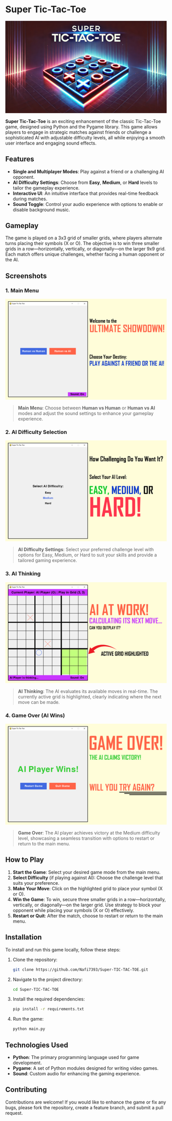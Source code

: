 # Super Tic-Tac-Toe

![Super Tic-Tac-Toe Cover](DEMO/cover.webp)

**Super Tic-Tac-Toe** is an exciting enhancement of the classic Tic-Tac-Toe game, designed using Python and the Pygame library. This game allows players to engage in strategic matches against friends or challenge a sophisticated AI with adjustable difficulty levels, all while enjoying a smooth user interface and engaging sound effects.

## Features
- **Single and Multiplayer Modes**: Play against a friend or a challenging AI opponent.
- **AI Difficulty Settings**: Choose from **Easy**, **Medium**, or **Hard** levels to tailor the gameplay experience.
- **Interactive UI**: An intuitive interface that provides real-time feedback during matches.
- **Sound Toggle**: Control your audio experience with options to enable or disable background music.

## Gameplay
The game is played on a 3x3 grid of smaller grids, where players alternate turns placing their symbols (X or O). The objective is to win three smaller grids in a row—horizontally, vertically, or diagonally—on the larger 9x9 grid. Each match offers unique challenges, whether facing a human opponent or the AI.

## Screenshots

### 1. Main Menu
![Main Menu](DEMO/main_menu.png)
> **Main Menu**: Choose between **Human vs Human** or **Human vs AI** modes and adjust the sound settings to enhance your gameplay experience.

### 2. AI Difficulty Selection
![AI Difficulty Selection](DEMO/ai_difficulty_selection.png)
> **AI Difficulty Settings**: Select your preferred challenge level with options for Easy, Medium, or Hard to suit your skills and provide a tailored gaming experience.

### 3. AI Thinking
![AI Thinking](DEMO/ai_thinking.png)
> **AI Thinking**: The AI evaluates its available moves in real-time. The currently active grid is highlighted, clearly indicating where the next move can be made.

### 4. Game Over (AI Wins)
![Game Over](DEMO/game_over.png)
> **Game Over**: The AI player achieves victory at the Medium difficulty level, showcasing a seamless transition with options to restart or return to the main menu.

## How to Play
1. **Start the Game**: Select your desired game mode from the main menu.
2. **Select Difficulty** (if playing against AI): Choose the challenge level that suits your preference.
3. **Make Your Move**: Click on the highlighted grid to place your symbol (X or O).
4. **Win the Game**: To win, secure three smaller grids in a row—horizontally, vertically, or diagonally—on the larger grid. Use strategy to block your opponent while placing your symbols (X or O) effectively.
5. **Restart or Quit**: After the match, choose to restart or return to the main menu.

## Installation
To install and run this game locally, follow these steps:
1. Clone the repository:
   ```bash
   git clone https://github.com/Nafi7393/Super-TIC-TAC-TOE.git
   ```
2. Navigate to the project directory:
   ```bash
   cd Super-TIC-TAC-TOE
   ```
3. Install the required dependencies:
   ```bash
   pip install -r requirements.txt
   ```
4. Run the game:
   ```bash
   python main.py
   ```

## Technologies Used
- **Python**: The primary programming language used for game development.
- **Pygame**: A set of Python modules designed for writing video games.
- **Sound**: Custom audio for enhancing the gaming experience.

## Contributing
Contributions are welcome! If you would like to enhance the game or fix any bugs, please fork the repository, create a feature branch, and submit a pull request.
